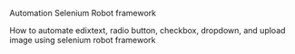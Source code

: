 Automation Selenium Robot framework

How to automate edixtext, radio button, checkbox, dropdown, and upload image using selenium robot framework
